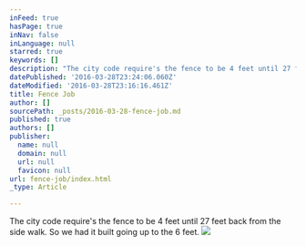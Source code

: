 ```yaml
---
inFeed: true
hasPage: true
inNav: false
inLanguage: null
starred: true
keywords: []
description: "The city code require's the fence to be 4 feet until 27 feet back from the side walk. So we had it built going up to the 6 feet."
datePublished: '2016-03-28T23:24:06.060Z'
dateModified: '2016-03-28T23:16:16.461Z'
title: Fence Job
author: []
sourcePath: _posts/2016-03-28-fence-job.md
published: true
authors: []
publisher:
  name: null
  domain: null
  url: null
  favicon: null
url: fence-job/index.html
_type: Article

---
```

The city code require's the fence to be 4 feet until 27 feet back from the side walk. So we had it built going up to the 6 feet.
![](https://the-grid-user-content.s3-us-west-2.amazonaws.com/39f2a8d8-37c0-438d-b6bf-e373fcd7c0be.jpg)